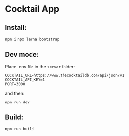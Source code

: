 # Cocktail App


## Install:

`npm i`
`npx lerna bootstrap`


## Dev mode:

Place .env file in the `server` folder:

```
COCKTAIL_URL=https://www.thecocktaildb.com/api/json/v1
COCKTAIL_API_KEY=1
PORT=3000
```
and then:

`npm run dev`


## Build:

`npm run build`